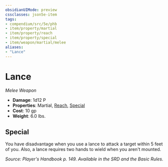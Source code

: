 ```yaml
---
obsidianUIMode: preview
cssclasses: json5e-item
tags:
- compendium/src/5e/phb
- item/property/martial
- item/property/reach
- item/property/special
- item/weapon/martial/melee
aliases: 
- "Lance"
---
```

# Lance
*Melee Weapon*  

- **Damage**: 1d12 P
- **Properties**: Martial, [Reach](z_compendium/rules/item-properties.md#Reach), [Special](z_compendium/rules/item-properties.md#Special)
- **Cost**: 10 gp
- **Weight**: 6.0 lbs.

## Special

You have disadvantage when you use a lance to attack a target within 5 feet of you. Also, a lance requires two hands to wield when you aren't mounted.

*Source: Player's Handbook p. 149. Available in the SRD and the Basic Rules.*